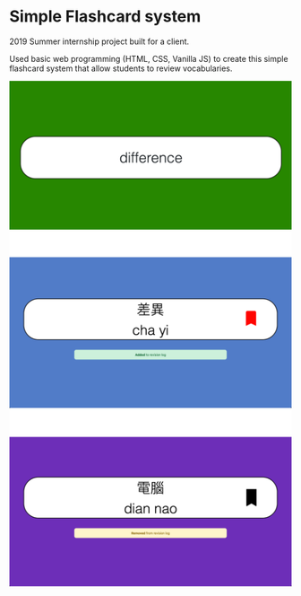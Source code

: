 # Simple Flashcard system

2019 Summer internship project built for a client.

Used basic web programming (HTML, CSS, Vanilla JS) to create this simple flashcard system that allow students to review vocabularies.

<img src="p3.png" alt="p3" width='700'>
<img src="p1.png" alt="p1" width='700'>
<img src="p2.png" alt="p2" width='700'>
